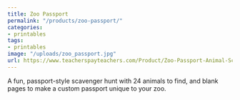 ```yaml
---
title: Zoo Passport
permalink: "/products/zoo-passport/"
categories:
- printables
tags:
- printables
image: "/uploads/zoo_passport.jpg"
url: https://www.teacherspayteachers.com/Product/Zoo-Passport-Animal-Scavenger-Hunt-1886318
---
```


A fun, passport-style scavenger hunt with 24 animals to find, and blank pages to make a custom passport unique to your zoo.
